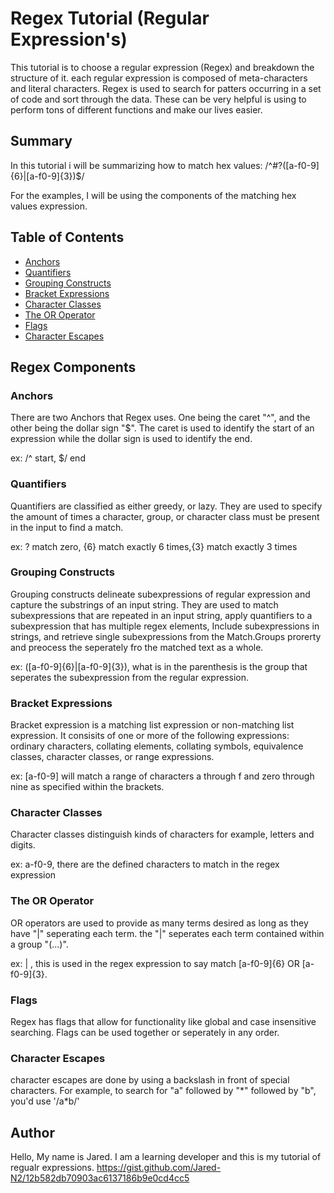 # Regex Tutorial (Regular Expression's)

This tutorial is to choose a regular expression (Regex) and breakdown the structure of it. each regular expression is composed of meta-characters and literal characters. Regex is used to search for patters occurring in a set of code and sort through the data. These can be very helpful is using to perform tons of different functions and make our lives easier.

## Summary

In this tutorial i will be summarizing how to match hex values: /^#?([a-f0-9]{6}|[a-f0-9]{3})$/

For the examples, I will be using the components of the matching hex values expression.

## Table of Contents

- [Anchors](#anchors)
- [Quantifiers](#quantifiers)
- [Grouping Constructs](#grouping-constructs)
- [Bracket Expressions](#bracket-expressions)
- [Character Classes](#character-classes)
- [The OR Operator](#the-or-operator)
- [Flags](#flags)
- [Character Escapes](#character-escapes)

## Regex Components

### Anchors
There are two Anchors that Regex uses. One being the caret "^", and the other being the dollar sign "$". The caret is used to identify the start of an expression while the dollar sign is used to identify the end.

ex: /^ start, $/ end

### Quantifiers
Quantifiers are classified as either greedy, or lazy. They are used to specify the amount of times a character, group, or character class must be present in the input to find a match.

ex: ? match zero, {6} match exactly 6 times,{3} match exactly 3 times

### Grouping Constructs
Grouping constructs delineate subexpressions of regular expression and capture the substrings of an input string. They are used to match subexpressions that are repeated in an input string, apply quantifiers to a subexpression that has multiple regex elements, Include subexpressions in strings, and retrieve single subexpressions from the Match.Groups prorerty and preocess the seperately fro the matched text as a whole.

ex: ([a-f0-9]{6}|[a-f0-9]{3}), what is in the parenthesis is the group that seperates the subexpression from the regular expression.

### Bracket Expressions
Bracket expression is a matching list expression or non-matching list expression. It consisits of one or more of the following expressions: ordinary characters, collating elements, collating symbols, equivalence classes, character classes, or range expressions.

ex: [a-f0-9] will match a range of characters a through f and zero through nine as specified within the brackets.

### Character Classes
Character classes distinguish kinds of characters for example, letters and digits.

ex: a-f0-9, there are the defined characters to match in the regex expression

### The OR Operator
OR operators are used to provide as many terms desired as long as they have "|" seperating each term. the "|" seperates each term contained within a group "(...)".

ex: | , this is used in the regex expression to say match [a-f0-9]{6} OR [a-f0-9]{3}. 

### Flags
Regex has flags that allow for functionality like global and case insensitive searching. Flags can be used together or seperately in any order.

### Character Escapes
character escapes are done by using a backslash in front of special characters. For example, to search for "a" followed by "*" followed by "b", you'd use 
'/a\*b/' 

## Author

Hello, My name is Jared. I am a learning developer and this is my tutorial of regualr expressions.
https://gist.github.com/Jared-N2/12b582db70903ac6137186b9e0cd4cc5


